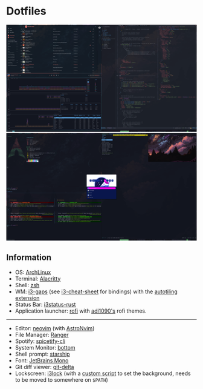 # Dotfiles

![img](/ss/i3_1.png)
![img](/ss/i3_2.png)

## Information

- OS: [ArchLinux](https://archlinux.org)
- Terminal: [Alacritty](https://github.com/alacritty/alacritty)
- Shell: [zsh](https://github.com/zsh-users/zsh)
- WM: [i3-gaps](https://i3wm.org/) (see [i3-cheat-sheet](i3-cheat-sheet.md) for bindings) with the [autotiling extension](https://github.com/nwg-piotr/autotiling)
- Status Bar: [i3status-rust](https://github.com/greshake/i3status-rust) 
- Application launcher: [rofi](https://github.com/davatorium/rofi) with [adi1090's](https://github.com/adi1090x/rofi) rofi themes.

---

- Editor: [neovim](https://github.com/neovim/neovim) (with [AstroNvim](https://github.com/AstroNvim/AstroNvim))
- File Manager: [Ranger](https://github.com/ranger/ranger)
- Spotify: [spicetify-cli](https://github.com/spicetify/spicetify-cli)
- System Monitor: [bottom](https://github.com/clementtsang/bottom)
- Shell prompt: [starship](https://starship.rs)
- Font: [JetBrains Mono](https://aur.archlinux.org/packages/nerd-fonts-jetbrains-mono)
- Git diff viewer: [git-delta](https://github.com/dandavison/delta)
- Lockscreen: [i3lock](https://github.com/i3/i3lock) (with a [custom script](/blurlock) to set the background, needs to be moved to somewhere on `$PATH`)

